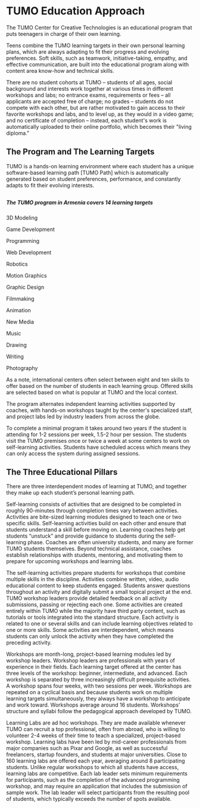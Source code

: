 # TUMO Education Approach

The TUMO Center for Creative Technologies is an educational program that puts teenagers in charge of their own learning.

Teens combine the TUMO learning targets in their own personal learning plans, which are always adapting to fit their progress and evolving preferences. Soft skills, such as teamwork, initiative-taking, empathy, and effective communication, are built into the educational program along with content area know-how and technical skills. 

There are no student cohorts at TUMO – students of all ages, social background and interests work together at various times in different workshops and labs; no entrance exams, requirements or fees – all applicants are accepted free of charge; no grades – students do not compete with each other, but are rather motivated to gain access to their favorite workshops and labs, and to level up, as they would in a video game; and no certificate of completion – instead, each student's work is automatically uploaded to their online portfolio, which becomes their "living diploma."

## The Program and The Learning Targets

TUMO is a hands-on learning environment where each student has a unique software-based learning path [TUMO Path] which is automatically generated based on student preferences, performance, and constantly adapts to fit their evolving interests.
##

##### The TUMO program in Armenia covers 14 learning targets
3D Modeling

Game Development 

Programming

Web Development 

Robotics

Motion Graphics

Graphic Design

Filmmaking

Animation 

New Media

Music

Drawing

Writing

Photography

As a note, international centers often select between eight and ten skills to offer based on the number of students in each learning group. Offered skills are selected based on what is popular at TUMO and the local context. 

The program alternates independent learning activities supported by coaches, with hands-on workshops taught by the center's specialized staff, and project labs led by industry leaders from across the globe. 

To complete a minimal program it takes around two years if the student is attending for 1-2 sessions per week, 1.5-2 hour per session. The students visit the TUMO premises once or twice a week at some centers to work on self-learning activities. Students have scheduled access which means they can only access the system during assigned sessions.

## The Three Educational Pillars

There are three interdependent modes of learning at TUMO, and together they make up each student’s personal learning path.


Self-learning consists of activities that are designed to be completed in roughly 90-minutes through completion times vary between activities. Activities are bite-sized learning modules designed to teach one or two specific skills. Self-learning activities build on each other and ensure that students understand a skill before moving on. Learning coaches help get students “unstuck” and provide guidance to students during the self-learning phase.  Coaches are often university students, and many are former TUMO students themselves. Beyond technical assistance, coaches establish relationships with students, mentoring, and motivating them to prepare for upcoming workshops and learning labs. 

The self-learning activities prepare students for workshops that combine multiple skills in the discipline. Activities combine written, video, audio educational content to keep students engaged. Students answer questions throughout an activity and digitally submit a small topical project at the end. TUMO workshop leaders provide detailed feedback on all activity submissions, passing or rejecting each one.  Some activities are created entirely within TUMO while the majority have third party content, such as tutorials or tools integrated into the standard structure. Each activity is related to one or several skills and can include learning objectives related to one or more skills. Some activities are interdependent, which means students can only unlock the activity when they have completed the preceding activity.

Workshops are month-long, project-based learning modules led by workshop leaders. Workshop leaders are professionals with years of experience in their fields. Each learning target offered at the center has three levels of the workshop: beginner, intermediate, and advanced. Each workshop is separated by three increasingly difficult prerequisite activities.  A workshop spans four weeks, with two sessions per week. Workshops are repeated on a cyclical basis and because students work on multiple learning targets simultaneously, they always have a workshop to anticipate and work toward. Workshops average around 16 students. Workshops’ structure and syllabi follow the pedagogical approach developed by TUMO.

Learning Labs are ad hoc workshops. They are made available whenever TUMO can recruit a top professional, often from abroad, who is willing to volunteer 2-4 weeks of their time to teach a specialized, project-based workshop. Learning labs have been led by mid-career professionals from major companies such as Pixar and Google, as well as successful freelancers, startup founders, and students at major universities. Close to 160 learning labs are offered each year, averaging around 8 participating students. Unlike regular workshops to which all students have access, learning labs are competitive. Each lab leader sets minimum requirements for participants, such as the completion of the advanced programming workshop, and may require an application that includes the submission of sample work. The lab leader will select participants from the resulting pool of students, which typically exceeds the number of spots available.

